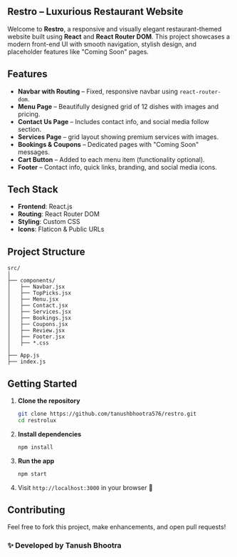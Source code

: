 
   ## Restro – Luxurious Restaurant Website

   Welcome to **Restro**, a responsive and visually elegant restaurant-themed website built using **React** and **React Router DOM**. This project showcases a modern front-end UI with smooth navigation, stylish design, and placeholder features like "Coming Soon" pages.

   ## Features

   - **Navbar with Routing** – Fixed, responsive navbar using `react-router-dom`.
   - **Menu Page** – Beautifully designed grid of 12 dishes with images and pricing.
   - **Contact Us Page** – Includes contact info, and social media follow section.
   - **Services Page** – grid layout showing premium services with images.
   - **Bookings & Coupons** – Dedicated pages with "Coming Soon" messages.
   - **Cart Button** – Added to each menu item (functionality optional).
   - **Footer** – Contact info, quick links, branding, and social media icons.

   ## Tech Stack

   - **Frontend**: React.js
   - **Routing**: React Router DOM
   - **Styling**: Custom CSS 
   - **Icons**: Flaticon & Public URLs

   ## Project Structure

   ```
   src/
   │
   ├── components/
   │   ├── Navbar.jsx
   │   ├── TopPicks.jsx
   │   ├── Menu.jsx
   │   ├── Contact.jsx
   │   ├── Services.jsx
   │   ├── Bookings.jsx
   │   ├── Coupons.jsx
   │   ├── Review.jsx
   │   ├── Footer.jsx
   │   ├── *.css
   │
   ├── App.js
   ├── index.js
   ```


   ## Getting Started

   1. **Clone the repository**
      ```bash
      git clone https://github.com/tanushbhootra576/restro.git
      cd restrolux
      ```

   2. **Install dependencies**
      ```bash
      npm install
      ```

   3. **Run the app**
      ```bash
      npm start
      ```

   4. Visit `http://localhost:3000` in your browser 🎉

   ##  Contributing

   Feel free to fork this project, make enhancements, and open pull requests!

   ### ✨ Developed by Tanush Bhootra

